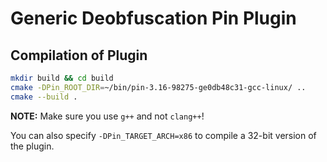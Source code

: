 # Generic Deobfuscation Pin Plugin

## Compilation of Plugin

```bash
mkdir build && cd build
cmake -DPin_ROOT_DIR=~/bin/pin-3.16-98275-ge0db48c31-gcc-linux/ ..
cmake --build .
```

**NOTE:** Make sure you use `g++` and not `clang++`!

You can also specify `-DPin_TARGET_ARCH=x86` to compile a 32-bit version of the plugin.
